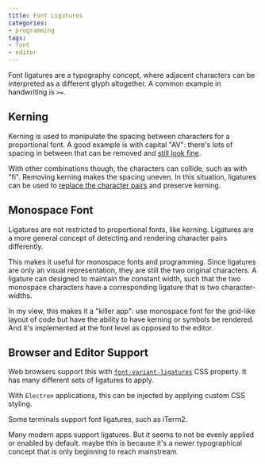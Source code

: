 ```yaml
---
title: Font Ligatures
categories:
- programming
tags:
- font
- editor
---
```


Font ligatures are a typography concept, where adjacent characters can be interpreted as a different glyph altogether.
A common example in handwriting is `>=`.

## Kerning

Kerning is used to manipulate the spacing between characters for a proportional font.
A good example is with capital "AV":
there's lots of spacing in between that can be removed and [still look fine][2].

[2]: https://en.wikipedia.org/wiki/Kerning#/media/File:Kerning_EN.svg

With other combinations though, the characters can collide, such as with "fi".
Removing kerning makes the spacing uneven.
In this situation, ligatures can be used to [replace the character pairs][3] and preserve kerning.

[3]: https://graphicdesign.stackexchange.com/a/78914

## Monospace Font

Ligatures are not restricted to proportional fonts, like kerning.
Ligatures are a more general concept of detecting and rendering character pairs differently.

This makes it useful for monospace fonts and programming.
Since ligatures are only an visual representation, they are still the two original characters.
A ligature can designed to maintain the constant width, such that the two monospace characters have a corresponding
ligature that is two character-widths.

In my view, this makes it a "killer app":
use monospace font for the grid-like layout of code but have the ability to have kerning or symbols be rendered.
And it's implemented at the font level as opposed to the editor.

## Browser and Editor Support

Web browsers support this with [`font-variant-ligatures`][1] CSS property.
It has many different sets of ligatures to apply.

[1]: https://developer.mozilla.org/en-US/docs/Web/CSS/font-variant-ligatures

With `Electron` applications, this can be injected by applying custom CSS styling.

Some terminals support font ligatures, such as iTerm2.

Many modern apps support ligatures.
But it seems to not be evenly applied or enabled by default.
maybe this is because it's a newer typographical concept that is only beginning to reach mainstream.
